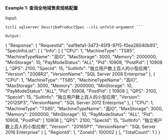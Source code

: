 **Example 1: 查询全地域售卖规格配置**



Input: 

```
tccli sqlserver DescribeProductSpec --cli-unfold-argument ```

Output: 
```
{
    "Response": {
        "RequestId": "eaf9efa1-3d73-45f9-97f5-f0ea26040b93",
        "SpecInfoList": [
            {
                "Info": [
                    {
                        "CPU": 1,
                        "MachineType": "TS85",
                        "MachineTypeName": "高IO",
                        "MaxStorage": 3000,
                        "Memory": 2000000,
                        "MinStorage": 10,
                        "PayModeStatus": "ALL",
                        "Pid": 10908,
                        "PostPid": [
                            10908
                        ],
                        "QPS": 2100,
                        "SpecId": 15,
                        "SuitInfo": "独立用户数上百人的小型应用",
                        "Version": "2008R2",
                        "VersionName": "SQL Server 2008 Enterprise"
                    },
                    {
                        "CPU": 1,
                        "MachineType": "TS85",
                        "MachineTypeName": "高IO",
                        "MaxStorage": 3000,
                        "Memory": 2000000,
                        "MinStorage": 10,
                        "PayModeStatus": "ALL",
                        "Pid": 10908,
                        "PostPid": [
                            10908
                        ],
                        "QPS": 2100,
                        "SpecId": 15,
                        "SuitInfo": "独立用户数上百人的小型应用",
                        "Version": "2012SP3",
                        "VersionName": "SQL Server 2012 Enterprise"
                    },
                    {
                        "CPU": 1,
                        "MachineType": "TS85",
                        "MachineTypeName": "高IO",
                        "MaxStorage": 3000,
                        "Memory": 2000000,
                        "MinStorage": 10,
                        "PayModeStatus": "ALL",
                        "Pid": 10908,
                        "PostPid": [
                            10908
                        ],
                        "QPS": 2100,
                        "SpecId": 15,
                        "SuitInfo": "独立用户数上百人的小型应用",
                        "Version": "2016SP1",
                        "VersionName": "SQL Server 2016 Enterprise"
                    }
                ],
                "RegionId": 1,
                "ZoneId": 100002
            }
        ],
        "TotalCount": 1
    }
}
```

